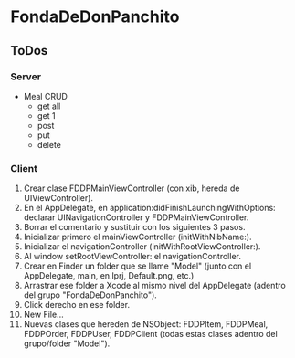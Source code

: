 
# FondaDeDonPanchito

## ToDos

### Server

* Meal CRUD
  * get all
  * get 1
  * post
  * put
  * delete

### Client

1. Crear clase FDDPMainViewController (con xib, hereda de UIViewController).
2. En el AppDelegate, en application:didFinishLaunchingWithOptions: declarar UINavigationController y FDDPMainViewController.
3. Borrar el comentario y sustituir con los siguientes 3 pasos.
4. Inicializar primero el mainViewController (initWithNibName:).
5. Inicializar el navigationController (initWithRootViewController:).
6. Al window setRootViewController: el navigationController.
7. Crear en Finder un folder que se llame "Model" (junto con el AppDelegate, main, en.lprj, Default.png, etc.)
8. Arrastrar ese folder a Xcode al mismo nivel del AppDelegate (adentro del grupo "FondaDeDonPanchito").
9. Click derecho en ese folder.
10. New File...
11. Nuevas clases que hereden de NSObject: FDDPItem, FDDPMeal, FDDPOrder, FDDPUser, FDDPClient (todas estas clases adentro del grupo/folder "Model").
